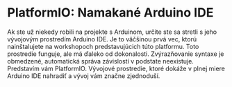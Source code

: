 # PlatformIO: Namakané Arduino IDE
Ak ste už niekedy robili na projekte s Arduinom, určite ste sa stretli s jeho vývojovým prostredím Arduino IDE. Je to väčšinou prvá vec, ktorú nainštalujete na workshopoch predstavujúcich túto platformu. Toto prostredie funguje, ale má ďaleko od dokonalosti. Zvýrazňovanie syntaxe je obmedzené, automatická správa závislostí v podstate neexistuje. Predstavím vám PlatformIO. Vývojové prostredie, ktoré dokáže v plnej miere Arduino IDE nahradiť a vývoj vám značne zjednoduší.